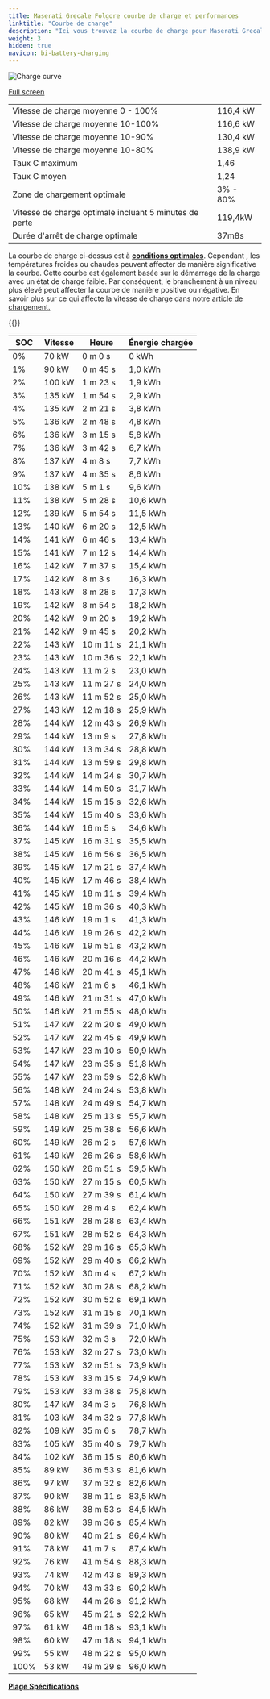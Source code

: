 ```yaml
---
title: Maserati Grecale Folgore courbe de charge et performances
linktitle: "Courbe de charge"
description: "Ici vous trouvez la courbe de charge pour Maserati Grecale Folgore."
weight: 3
hidden: true
navicon: bi-battery-charging
---
```

<!-- markdownlint-disable MD033 -->
<img src="/images/models/maserati/grecale/grecale_folgore/chargingcurve.svg" alt="Charge curve" class="img-fluid">

[Full screen](/images/models/maserati/grecale/grecale_folgore/chargingcurve.svg)


<table class="table table-striped border">
<tbody>
<tr>
<td>Vitesse de charge moyenne 0 - 100%</td><td>116,4 kW</td>
</tr>
<tr>
<td>Vitesse de charge moyenne 10-100%</td><td>116,6 kW</td>
</tr>
<tr>
<td>Vitesse de charge moyenne 10-90%</td><td>130,4 kW</td>
</tr>
<tr>
<td>Vitesse de charge moyenne 10-80%</td><td>138,9 kW</td>
</tr>
<tr>
<td>Taux C maximum</td><td>1,46</td>
</tr>
<tr>
<td>Taux C moyen</td><td>1,24</td>
</tr>
<tr>
<td>Zone de chargement optimale</td><td>3% - 80%</td>
</tr>
<tr>
<td>Vitesse de charge optimale incluant 5 minutes de perte</td><td>119,4kW</td>
</tr>
<tr>
<td>Durée d'arrêt de charge optimale</td><td>37m8s</td>
</tr>
</tbody>
</table>


La courbe de charge ci-dessus est à **[conditions optimales](../../../../../technology/battery/charging/#temperature)**. Cependant , les températures froides ou chaudes peuvent affecter de manière significative la courbe. Cette courbe est également basée sur le démarrage de la charge avec un état de charge faible. Par conséquent, le branchement à un niveau plus élevé peut affecter la courbe de manière positive ou négative. En savoir plus sur ce qui affecte la vitesse de charge dans notre [article de chargement.](../../../../../technology/battery/charging/)


{{<evkxdisplayaddarticle />}}
<table class="table table-striped border">
<thead>
<tr><th>SOC</th><th>Vitesse</th><th>Heure</th><th>Énergie chargée</th></tr>
</thead>
<tbody>
<tr>
<td>0%</td><td>70 kW</td><td> 0 m 0 s </td><td>0 kWh </td>
</tr>
<tr>
<td>1%</td><td>90 kW</td><td> 0 m 45 s </td><td>1,0 kWh </td>
</tr>
<tr>
<td>2%</td><td>100 kW</td><td> 1 m 23 s </td><td>1,9 kWh </td>
</tr>
<tr>
<td>3%</td><td>135 kW</td><td> 1 m 54 s </td><td>2,9 kWh </td>
</tr>
<tr>
<td>4%</td><td>135 kW</td><td> 2 m 21 s </td><td>3,8 kWh </td>
</tr>
<tr>
<td>5%</td><td>136 kW</td><td> 2 m 48 s </td><td>4,8 kWh </td>
</tr>
<tr>
<td>6%</td><td>136 kW</td><td> 3 m 15 s </td><td>5,8 kWh </td>
</tr>
<tr>
<td>7%</td><td>136 kW</td><td> 3 m 42 s </td><td>6,7 kWh </td>
</tr>
<tr>
<td>8%</td><td>137 kW</td><td> 4 m 8 s </td><td>7,7 kWh </td>
</tr>
<tr>
<td>9%</td><td>137 kW</td><td> 4 m 35 s </td><td>8,6 kWh </td>
</tr>
<tr>
<td>10%</td><td>138 kW</td><td> 5 m 1 s </td><td>9,6 kWh </td>
</tr>
<tr>
<td>11%</td><td>138 kW</td><td> 5 m 28 s </td><td>10,6 kWh </td>
</tr>
<tr>
<td>12%</td><td>139 kW</td><td> 5 m 54 s </td><td>11,5 kWh </td>
</tr>
<tr>
<td>13%</td><td>140 kW</td><td> 6 m 20 s </td><td>12,5 kWh </td>
</tr>
<tr>
<td>14%</td><td>141 kW</td><td> 6 m 46 s </td><td>13,4 kWh </td>
</tr>
<tr>
<td>15%</td><td>141 kW</td><td> 7 m 12 s </td><td>14,4 kWh </td>
</tr>
<tr>
<td>16%</td><td>142 kW</td><td> 7 m 37 s </td><td>15,4 kWh </td>
</tr>
<tr>
<td>17%</td><td>142 kW</td><td> 8 m 3 s </td><td>16,3 kWh </td>
</tr>
<tr>
<td>18%</td><td>143 kW</td><td> 8 m 28 s </td><td>17,3 kWh </td>
</tr>
<tr>
<td>19%</td><td>142 kW</td><td> 8 m 54 s </td><td>18,2 kWh </td>
</tr>
<tr>
<td>20%</td><td>142 kW</td><td> 9 m 20 s </td><td>19,2 kWh </td>
</tr>
<tr>
<td>21%</td><td>142 kW</td><td> 9 m 45 s </td><td>20,2 kWh </td>
</tr>
<tr>
<td>22%</td><td>143 kW</td><td> 10 m 11 s </td><td>21,1 kWh </td>
</tr>
<tr>
<td>23%</td><td>143 kW</td><td> 10 m 36 s </td><td>22,1 kWh </td>
</tr>
<tr>
<td>24%</td><td>143 kW</td><td> 11 m 2 s </td><td>23,0 kWh </td>
</tr>
<tr>
<td>25%</td><td>143 kW</td><td> 11 m 27 s </td><td>24,0 kWh </td>
</tr>
<tr>
<td>26%</td><td>143 kW</td><td> 11 m 52 s </td><td>25,0 kWh </td>
</tr>
<tr>
<td>27%</td><td>143 kW</td><td> 12 m 18 s </td><td>25,9 kWh </td>
</tr>
<tr>
<td>28%</td><td>144 kW</td><td> 12 m 43 s </td><td>26,9 kWh </td>
</tr>
<tr>
<td>29%</td><td>144 kW</td><td> 13 m 9 s </td><td>27,8 kWh </td>
</tr>
<tr>
<td>30%</td><td>144 kW</td><td> 13 m 34 s </td><td>28,8 kWh </td>
</tr>
<tr>
<td>31%</td><td>144 kW</td><td> 13 m 59 s </td><td>29,8 kWh </td>
</tr>
<tr>
<td>32%</td><td>144 kW</td><td> 14 m 24 s </td><td>30,7 kWh </td>
</tr>
<tr>
<td>33%</td><td>144 kW</td><td> 14 m 50 s </td><td>31,7 kWh </td>
</tr>
<tr>
<td>34%</td><td>144 kW</td><td> 15 m 15 s </td><td>32,6 kWh </td>
</tr>
<tr>
<td>35%</td><td>144 kW</td><td> 15 m 40 s </td><td>33,6 kWh </td>
</tr>
<tr>
<td>36%</td><td>144 kW</td><td> 16 m 5 s </td><td>34,6 kWh </td>
</tr>
<tr>
<td>37%</td><td>145 kW</td><td> 16 m 31 s </td><td>35,5 kWh </td>
</tr>
<tr>
<td>38%</td><td>145 kW</td><td> 16 m 56 s </td><td>36,5 kWh </td>
</tr>
<tr>
<td>39%</td><td>145 kW</td><td> 17 m 21 s </td><td>37,4 kWh </td>
</tr>
<tr>
<td>40%</td><td>145 kW</td><td> 17 m 46 s </td><td>38,4 kWh </td>
</tr>
<tr>
<td>41%</td><td>145 kW</td><td> 18 m 11 s </td><td>39,4 kWh </td>
</tr>
<tr>
<td>42%</td><td>145 kW</td><td> 18 m 36 s </td><td>40,3 kWh </td>
</tr>
<tr>
<td>43%</td><td>146 kW</td><td> 19 m 1 s </td><td>41,3 kWh </td>
</tr>
<tr>
<td>44%</td><td>146 kW</td><td> 19 m 26 s </td><td>42,2 kWh </td>
</tr>
<tr>
<td>45%</td><td>146 kW</td><td> 19 m 51 s </td><td>43,2 kWh </td>
</tr>
<tr>
<td>46%</td><td>146 kW</td><td> 20 m 16 s </td><td>44,2 kWh </td>
</tr>
<tr>
<td>47%</td><td>146 kW</td><td> 20 m 41 s </td><td>45,1 kWh </td>
</tr>
<tr>
<td>48%</td><td>146 kW</td><td> 21 m 6 s </td><td>46,1 kWh </td>
</tr>
<tr>
<td>49%</td><td>146 kW</td><td> 21 m 31 s </td><td>47,0 kWh </td>
</tr>
<tr>
<td>50%</td><td>146 kW</td><td> 21 m 55 s </td><td>48,0 kWh </td>
</tr>
<tr>
<td>51%</td><td>147 kW</td><td> 22 m 20 s </td><td>49,0 kWh </td>
</tr>
<tr>
<td>52%</td><td>147 kW</td><td> 22 m 45 s </td><td>49,9 kWh </td>
</tr>
<tr>
<td>53%</td><td>147 kW</td><td> 23 m 10 s </td><td>50,9 kWh </td>
</tr>
<tr>
<td>54%</td><td>147 kW</td><td> 23 m 35 s </td><td>51,8 kWh </td>
</tr>
<tr>
<td>55%</td><td>147 kW</td><td> 23 m 59 s </td><td>52,8 kWh </td>
</tr>
<tr>
<td>56%</td><td>148 kW</td><td> 24 m 24 s </td><td>53,8 kWh </td>
</tr>
<tr>
<td>57%</td><td>148 kW</td><td> 24 m 49 s </td><td>54,7 kWh </td>
</tr>
<tr>
<td>58%</td><td>148 kW</td><td> 25 m 13 s </td><td>55,7 kWh </td>
</tr>
<tr>
<td>59%</td><td>149 kW</td><td> 25 m 38 s </td><td>56,6 kWh </td>
</tr>
<tr>
<td>60%</td><td>149 kW</td><td> 26 m 2 s </td><td>57,6 kWh </td>
</tr>
<tr>
<td>61%</td><td>149 kW</td><td> 26 m 26 s </td><td>58,6 kWh </td>
</tr>
<tr>
<td>62%</td><td>150 kW</td><td> 26 m 51 s </td><td>59,5 kWh </td>
</tr>
<tr>
<td>63%</td><td>150 kW</td><td> 27 m 15 s </td><td>60,5 kWh </td>
</tr>
<tr>
<td>64%</td><td>150 kW</td><td> 27 m 39 s </td><td>61,4 kWh </td>
</tr>
<tr>
<td>65%</td><td>150 kW</td><td> 28 m 4 s </td><td>62,4 kWh </td>
</tr>
<tr>
<td>66%</td><td>151 kW</td><td> 28 m 28 s </td><td>63,4 kWh </td>
</tr>
<tr>
<td>67%</td><td>151 kW</td><td> 28 m 52 s </td><td>64,3 kWh </td>
</tr>
<tr>
<td>68%</td><td>152 kW</td><td> 29 m 16 s </td><td>65,3 kWh </td>
</tr>
<tr>
<td>69%</td><td>152 kW</td><td> 29 m 40 s </td><td>66,2 kWh </td>
</tr>
<tr>
<td>70%</td><td>152 kW</td><td> 30 m 4 s </td><td>67,2 kWh </td>
</tr>
<tr>
<td>71%</td><td>152 kW</td><td> 30 m 28 s </td><td>68,2 kWh </td>
</tr>
<tr>
<td>72%</td><td>152 kW</td><td> 30 m 52 s </td><td>69,1 kWh </td>
</tr>
<tr>
<td>73%</td><td>152 kW</td><td> 31 m 15 s </td><td>70,1 kWh </td>
</tr>
<tr>
<td>74%</td><td>152 kW</td><td> 31 m 39 s </td><td>71,0 kWh </td>
</tr>
<tr>
<td>75%</td><td>153 kW</td><td> 32 m 3 s </td><td>72,0 kWh </td>
</tr>
<tr>
<td>76%</td><td>153 kW</td><td> 32 m 27 s </td><td>73,0 kWh </td>
</tr>
<tr>
<td>77%</td><td>153 kW</td><td> 32 m 51 s </td><td>73,9 kWh </td>
</tr>
<tr>
<td>78%</td><td>153 kW</td><td> 33 m 15 s </td><td>74,9 kWh </td>
</tr>
<tr>
<td>79%</td><td>153 kW</td><td> 33 m 38 s </td><td>75,8 kWh </td>
</tr>
<tr>
<td>80%</td><td>147 kW</td><td> 34 m 3 s </td><td>76,8 kWh </td>
</tr>
<tr>
<td>81%</td><td>103 kW</td><td> 34 m 32 s </td><td>77,8 kWh </td>
</tr>
<tr>
<td>82%</td><td>109 kW</td><td> 35 m 6 s </td><td>78,7 kWh </td>
</tr>
<tr>
<td>83%</td><td>105 kW</td><td> 35 m 40 s </td><td>79,7 kWh </td>
</tr>
<tr>
<td>84%</td><td>102 kW</td><td> 36 m 15 s </td><td>80,6 kWh </td>
</tr>
<tr>
<td>85%</td><td>89 kW</td><td> 36 m 53 s </td><td>81,6 kWh </td>
</tr>
<tr>
<td>86%</td><td>97 kW</td><td> 37 m 32 s </td><td>82,6 kWh </td>
</tr>
<tr>
<td>87%</td><td>90 kW</td><td> 38 m 11 s </td><td>83,5 kWh </td>
</tr>
<tr>
<td>88%</td><td>86 kW</td><td> 38 m 53 s </td><td>84,5 kWh </td>
</tr>
<tr>
<td>89%</td><td>82 kW</td><td> 39 m 36 s </td><td>85,4 kWh </td>
</tr>
<tr>
<td>90%</td><td>80 kW</td><td> 40 m 21 s </td><td>86,4 kWh </td>
</tr>
<tr>
<td>91%</td><td>78 kW</td><td> 41 m 7 s </td><td>87,4 kWh </td>
</tr>
<tr>
<td>92%</td><td>76 kW</td><td> 41 m 54 s </td><td>88,3 kWh </td>
</tr>
<tr>
<td>93%</td><td>74 kW</td><td> 42 m 43 s </td><td>89,3 kWh </td>
</tr>
<tr>
<td>94%</td><td>70 kW</td><td> 43 m 33 s </td><td>90,2 kWh </td>
</tr>
<tr>
<td>95%</td><td>68 kW</td><td> 44 m 26 s </td><td>91,2 kWh </td>
</tr>
<tr>
<td>96%</td><td>65 kW</td><td> 45 m 21 s </td><td>92,2 kWh </td>
</tr>
<tr>
<td>97%</td><td>61 kW</td><td> 46 m 18 s </td><td>93,1 kWh </td>
</tr>
<tr>
<td>98%</td><td>60 kW</td><td> 47 m 18 s </td><td>94,1 kWh </td>
</tr>
<tr>
<td>99%</td><td>55 kW</td><td> 48 m 22 s </td><td>95,0 kWh </td>
</tr>
<tr>
<td>100%</td><td>53 kW</td><td> 49 m 29 s </td><td>96,0 kWh </td>
</tr>
</tbody>
</table>

<div class="mt-3 mb-3">
<a href="../rangeandconsumption/" class="text-decoration-none text-black">
<strong><i class="bi-arrow-left"></i> Plage </strong>
</a>
<a href="../specifications/" class="text-decoration-none text-black float-end">
<strong>Spécifications <i class="bi-arrow-right"></i></strong>
</a>
</div>
